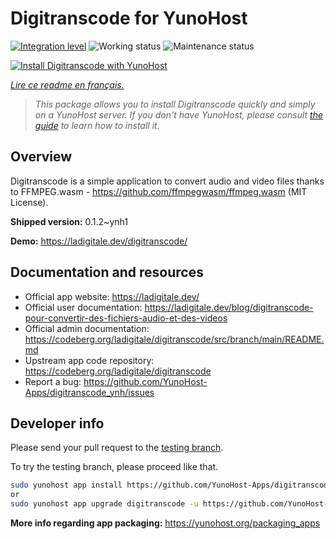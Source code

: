 <!--
N.B.: This README was automatically generated by https://github.com/YunoHost/apps/tree/master/tools/README-generator
It shall NOT be edited by hand.
-->

# Digitranscode for YunoHost

[![Integration level](https://dash.yunohost.org/integration/digitranscode.svg)](https://dash.yunohost.org/appci/app/digitranscode) ![Working status](https://ci-apps.yunohost.org/ci/badges/digitranscode.status.svg) ![Maintenance status](https://ci-apps.yunohost.org/ci/badges/digitranscode.maintain.svg)

[![Install Digitranscode with YunoHost](https://install-app.yunohost.org/install-with-yunohost.svg)](https://install-app.yunohost.org/?app=digitranscode)

*[Lire ce readme en français.](./README_fr.md)*

> *This package allows you to install Digitranscode quickly and simply on a YunoHost server.
If you don't have YunoHost, please consult [the guide](https://yunohost.org/#/install) to learn how to install it.*

## Overview

Digitranscode is a simple application to convert audio and video files thanks to FFMPEG.wasm - https://github.com/ffmpegwasm/ffmpeg.wasm (MIT License).


**Shipped version:** 0.1.2~ynh1

**Demo:** https://ladigitale.dev/digitranscode/
## Documentation and resources

* Official app website: <https://ladigitale.dev/>
* Official user documentation: <https://ladigitale.dev/blog/digitranscode-pour-convertir-des-fichiers-audio-et-des-videos>
* Official admin documentation: <https://codeberg.org/ladigitale/digitranscode/src/branch/main/README.md>
* Upstream app code repository: <https://codeberg.org/ladigitale/digitranscode>
* Report a bug: <https://github.com/YunoHost-Apps/digitranscode_ynh/issues>

## Developer info

Please send your pull request to the [testing branch](https://github.com/YunoHost-Apps/digitranscode_ynh/tree/testing).

To try the testing branch, please proceed like that.

``` bash
sudo yunohost app install https://github.com/YunoHost-Apps/digitranscode_ynh/tree/testing --debug
or
sudo yunohost app upgrade digitranscode -u https://github.com/YunoHost-Apps/digitranscode_ynh/tree/testing --debug
```

**More info regarding app packaging:** <https://yunohost.org/packaging_apps>
